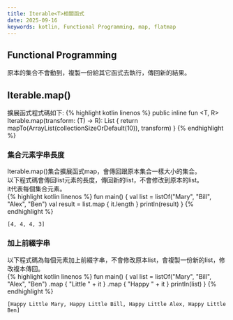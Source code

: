 ```yaml
---
title: Iterable<T>相關函式
date: 2025-09-16
keywords: kotlin, Functional Programming, map, flatmap
---
```

## Functional Programming
原本的集合不會動到，複製一份給其它函式去執行，傳回新的結果。

## Iterable<T>.map()
擴展函式程式碼如下:
{% highlight kotlin linenos %}
public inline fun <T, R> Iterable<T>.map(transform: (T) -> R): List<R> {
    return mapTo(ArrayList<R>(collectionSizeOrDefault(10)), transform)
}
{% endhighlight %}

### 集合元素字串長度
Iterable<T>.map()集合擴展函式map，會傳回跟原本集合一樣大小的集合。<br>
以下程式碼會傳回list元素的長度，傳回新的list，不會修改到原本的list。<br>
it代表每個集合元素。<br>
{% highlight kotlin linenos %}
fun main() {
    val list = listOf<String>("Mary", "Bill", "Alex", "Ben")
    val result = list.map { it.length }
    println(result)
}
{% endhighlight %}
```
[4, 4, 4, 3]
```

### 加上前綴字串
以下程式碼為每個元素加上前綴字串，不會修改原本list，會複製一份新的list，修改複本傳回。<br>
{% highlight kotlin linenos %}
fun main() {
    val list = listOf<String>("Mary", "Bill", "Alex", "Ben")
        .map { "Little " + it }
        .map { "Happy " + it }
    println(list)
}
{% endhighlight %}
```
[Happy Little Mary, Happy Little Bill, Happy Little Alex, Happy Little Ben]
```